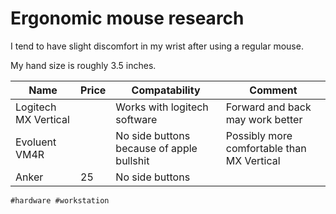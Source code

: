 # Ergonomic mouse research

I tend to have slight discomfort in my wrist after using a regular
mouse.

My hand size is roughly 3.5 inches.

| Name                 | Price | Compatability                             | Comment                                    |
| -------------------- | ----- | ----------------------------------------- | ------------------------------------------ |
| Logitech MX Vertical |       | Works with logitech software              | Forward and back may work better           |
| Evoluent VM4R        |       | No side buttons because of apple bullshit | Possibly more comfortable than MX Vertical |
| Anker                | 25    | No side buttons                           |                                            |

    #hardware #workstation
